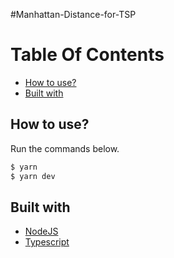 #Manhattan-Distance-for-TSP

# Table Of Contents

- [How to use?](#How-to-use?)
- [Built with](#Built-with)

## How to use?

Run the commands below.

```sh
$ yarn
$ yarn dev
```

## Built with

- [NodeJS](https://nodejs.org/)
- [Typescript](https://www.typescriptlang.org/)
